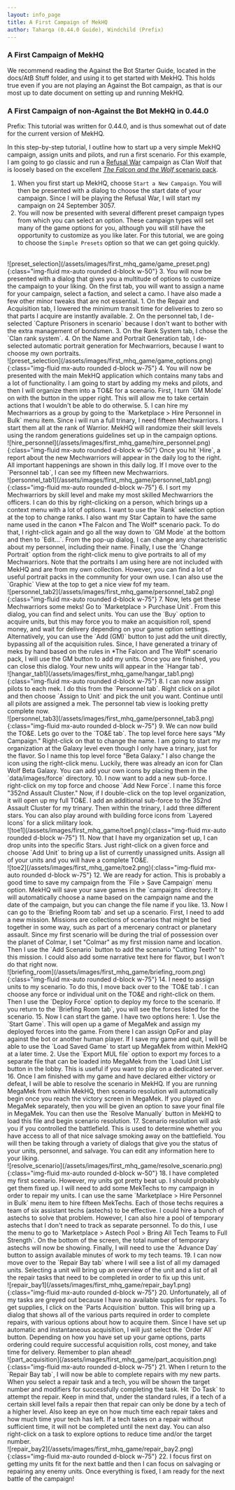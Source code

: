 ```yaml
---
layout: info_page
title: A First Campaign of MekHQ
author: Taharqa (0.44.0 Guide), Windchild (Prefix)
---
```


### A First Campaign of MekHQ

We recommend reading the Against the Bot Starter Guide, located in the docs/AtB Stuff folder, and using it to get started with MekHQ. This holds true even if you are not playing an Against the Bot campaign, as that is our most up to date document on setting up and running MekHQ.

### A First Campaign of non-Against the Bot MekHQ in 0.44.0

Prefix: This tutorial was written for 0.44.0, and is thus somewhat out of date for the current version of MekHQ.

In this step-by-step tutorial, I outline how to start up a very simple MekHQ campaign, assign units and pilots, and run a first scenario. For this example, I am going to go classic and run a [Refusal War](https://www.sarna.net/wiki/Refusal_War) campaign as Clan Wolf that is loosely based on the excellent [*The Falcon and the Wolf* scenario pack](https://www.drivethrurpg.com/product/107737/BattleTech-The-Falcon-and-the-Wolf?cPath=4328_4541).

1. When you first start up MekHQ, choose `Start a New Campaign`. You will then be presented with a dialog to choose the start date of your campaign. Since I will be playing the Refusal War, I will start my campaign on 24 September 3057.
2. You will now be presented with several different preset campaign types from which you can select an option. These campaign types will set many of the game options for you, although you will still have the opportunity to customize as you like later. For this tutorial, we are going to choose the `Simple Presets` option so that we can get going quickly.
<br />
![preset_selection](/assets/images/first_mhq_game/game_preset.png){:class="img-fluid mx-auto rounded d-block w-50"}
3. You will now be presented with a dialog that gives you a multitude of options to customize the campaign to your liking. On the first tab, you will want to assign a name for your campaign, select a faction, and select a camo. I have also made a few other minor tweaks that are not essential.
    1. On the Repair and Acquisition tab, I lowered the minimum transit time for deliveries to zero so that parts I acquire are instantly available.
    2. On the personnel tab, I de-selected `Capture Prisoners in scenario` because I don't want to bother with the extra management of bondsmen.
    3. On the Rank System tab, I chose the `Clan rank system`.
    4. On the Name and Portrait Generation tab, I de-selected automatic portrait generation for Mechwarriors, because I want to choose my own portraits.
<br />
    ![preset_selection](/assets/images/first_mhq_game/game_options.png){:class="img-fluid mx-auto rounded d-block w-75"}
4. You will now be presented with the main MekHQ application which contains many tabs and a lot of functionality. I am going to start by adding my meks and pilots, and then I will organize them into a TO&E for a scenario. First, I turn `GM Mode` on with the button in the upper right. This will allow me to take certain actions that I wouldn't be able to do otherwise.
5. I can hire my Mechwarriors as a group by going to the `Marketplace > Hire Personnel in Bulk` menu item. Since i will run a full trinary, I need fifteen Mechwarriors. I start them all at the rank of Warrior. MekHQ will randomize their skill levels using the random generations guidelines set up in the campaign options.
<br />
![hire_personnel](/assets/images/first_mhq_game/hire_personnel.png){:class="img-fluid mx-auto rounded d-block w-50"}
    Once you hit `Hire`, a report about the new Mechwarriors will appear in the daily log to the right. All important happenings are shown in this daily log. If I move over to the `Personnel tab`, I can see my fifteen new Mechwarriors.
<br />
![personnel_tab1](/assets/images/first_mhq_game/personnel_tab1.png){:class="img-fluid mx-auto rounded d-block w-75"}
6. I sort my Mechwarriors by skill level and make my most skilled Mechwarriors the officers. I can do this by right-clicking on a person, which brings up a context menu with a lot of options. I want to use the `Rank` selection option at the top to change ranks. I also want my Star Captain to have the same name used in the canon *The Falcon and The Wolf* scenario pack. To do that, I right-click again and go all the way down to `GM Mode` at the bottom and then to `Edit...`. From the pop-up dialog, I can change any characteristic about my personnel, including their name. Finally, I use the `Change Portrait` option from the right-click menu to give portraits to all of my Mechwarriors. Note that the portraits I am using here are not included with MekHQ and are from my own collection. However, you can find a lot of useful portrait packs in the community for your own use. I can also use the `Graphic` View at the top to get a nice view fof my team.
<br />
![personnel_tab2](/assets/images/first_mhq_game/personnel_tab2.png){:class="img-fluid mx-auto rounded d-block w-75"}
7. Now, lets get these Mechwarriors some meks! Go to `Marketplace > Purchase Unit`. From this dialog, you can find and select units. You can use the `Buy` option to acquire units, but this may force you to make an acquisition roll, spend money, and wait for delivery depending on your game option settings. Alternatively, you can use the `Add (GM)` button to just add the unit directly, bypassing all of the acquisition rules. Since, I have generated a trinary of meks by hand based on the rules in *The Falcon and The Wolf* scenario pack, I will use the GM button to add my units. Once you are finished, you can close this dialog. Your new units will appear in the `Hangar tab`.
<br />
![hangar_tab1](/assets/images/first_mhq_game/hangar_tab1.png){:class="img-fluid mx-auto rounded d-block w-75"}
8. I can now assign pilots to each mek. I do this from the `Personnel tab`. Right click on a pilot and then choose `Assign to Unit` and pick the unit you want. Continue until all pilots are assigned a mek. The personnel tab view is looking pretty complete now.
<br />
![personnel_tab3](/assets/images/first_mhq_game/personnel_tab3.png){:class="img-fluid mx-auto rounded d-block w-75"}
9. We can now build the TO&E. Lets go over to the `TO&E tab`. The top level force here says "My Campaign." Right-click on that to change the name. I am going to start my organization at the Galaxy level even though I only have a trinary, just for the flavor. So I name this top level force "Beta Galaxy." I also change the icon using the right-click menu. Luckily, there was already an icon for Clan Wolf Beta Galaxy. You can add your own icons by placing them in the `data/images/force` directory.
10. I now want to add a new sub-force. I right-click on my top force and choose `Add New Force`. I name this force "352nd Assault Cluster." Now, if I double-click on the top level organization, it will open up my full TO&E. I add an additional sub-force to the 352nd Assault Cluster for my trinary. Then within the trinary, I add three different stars. You can also play around with building force icons from `Layered Icons` for a slick military look.
<br />
![toe1](/assets/images/first_mhq_game/toe1.png){:class="img-fluid mx-auto rounded d-block w-75"}
11. Now that I have my organization set up, I can drop units into the specific Stars. Just right-click on a given force and choose `Add Unit` to bring up a list of currently unassigned units. Assign all of your units and you will have a complete TO&E.
<br />
![toe2](/assets/images/first_mhq_game/toe2.png){:class="img-fluid mx-auto rounded d-block w-75"}
12. We are ready for action. This is probably a good time to save my campaign from the `File > Save Campaign` menu option. MekHQ will save your save games in the `campaigns` directory. It will automatically choose a name based on the campaign name and the date of the campaign, but you can change the file name if you like.
13. Now I can go to the `Briefing Room tab` and set up a scenario. First, I need to add a new mission. Missions are collections of scenarios that might be tied together in some way, such as part of a mercenary contract or planetary assault. Since my first scenario will be during the trial of possession over the planet of Colmar, I set "Colmar" as my first mission name and location. Then I use the `Add Scenario` button to add the scenario "Cutting Teeth" to this mission. I could also add some narrative text here for flavor, but I won't do that right now.
<br />
![briefing_room](/assets/images/first_mhq_game/briefing_room.png){:class="img-fluid mx-auto rounded d-block w-75"}
14. I need to assign units to my scenario. To do this, I move back over to the `TO&E tab`. I can choose any force or individual unit on the TO&E and right-click on them. Then I use the `Deploy Force` option to deploy my force to the scenario. If you return to the `Briefing Room tab`, you will see the forces listed for the scenario.
15. Now I can start the game. I have two options here:
    1. Use the `Start Game`. This will open up a game of MegaMek and assign my deployed forces into the game. From there I can assign OpFor and play against the bot or another human player. If I save my game and quit, I will be able to use the `Load Saved Game` to start up MegaMek from within MekHQ at a later time.
    2. Use the `Export MUL file` option to export my forces to a separate file that can be loaded into MegaMek from the `Load Unit List` button in the lobby. This is useful if you want to play on a dedicated server.
16. Once I am finished with my game and have declared either victory or defeat, I will be able to resolve the scenario in MekHQ. If you are running MegaMek from within MekHQ, then scenario resolution will automatically begin once you reach the victory screen in MegaMek. If you played on MegaMek separately, then you will be given an option to save your final file in MegaMek. You can then use the `Resolve Manually` button in MekHQ to load this file and begin scenario resolution.
17. Scenario resolution will ask you if you controlled the battlefield. This is used to determine whether you have access to all of that nice salvage smoking away on the battlefield. You will then be taking through a variety of dialogs that give you the status of your units, personnel, and salvage. You can edit any information here to your liking.
<br />
![resolve_scenario](/assets/images/first_mhq_game/resolve_scenario.png){:class="img-fluid mx-auto rounded d-block w-50"}
18. I have completed my first scenario. However, my units got pretty beat up. I should probably get them fixed up. I will need to add some MekTechs to my campaign in order to repair my units. I can use the same `Marketplace > Hire Personnel in Bulk` menu item to hire fifteen MekTechs. Each of those techs requires a team of six assistant techs (astechs) to be effective. I could hire a bunch of astechs to solve that problem. However, I can also hire a pool of temporary astechs that I don't need to track as separate personnel. To do this, I use the menu to go to `Marketplace > Astech Pool > Bring All Tech Teams to Full Strength`. On the bottom of the screen, the total number of temporary astechs will now be showing. Finally, I will need to use the `Advance Day` button to assign available minutes of work to my tech teams.
19. I can now move over to the `Repair Bay tab` where I will see a list of all my damaged units. Selecting a unit will bring up an overview of the unit and a list of all the repair tasks that need to be completed in order to fix up this unit.
<br />
![repair_bay1](/assets/images/first_mhq_game/repair_bay1.png){:class="img-fluid mx-auto rounded d-block w-75"}
20. Unfortunately, all of my tasks are greyed out because I have no available supplies for repairs. To get supplies, I click on the `Parts Acquisition` button. This will bring up a dialog that shows all of the various parts required in order to complete repairs, with various options about how to acquire them. Since I have set up automatic and instantaneous acquisition, I will just select the `Order All` button. Depending on how you have set up your game options, parts ordering could require successful acquisition rolls, cost money, and take time for delivery. Remember to plan ahead!
<br />
![part_acquisition](/assets/images/first_mhq_game/part_acquisition.png){:class="img-fluid mx-auto rounded d-block w-75"}
21. When I return to the `Repair Bay tab`, I will now be able to complete repairs with my new parts. When you select a repair task and a tech, you will be shown the target number and modifiers for successfully completing the task. Hit `Do Task` to attempt the repair. Keep in mind that, under the standard rules, if a tech of a certain skill level fails a repair then that repair can only be done by a tech of a higher level. Also keep an eye on how much time each repair takes and how much time your tech has left. If a tech takes on a repair without sufficient time, it will not be completed until the next day. You can also right-click on a task to explore options to reduce time and/or the target number.
<br />
![repair_bay2](/assets/images/first_mhq_game/repair_bay2.png){:class="img-fluid mx-auto rounded d-block w-75"}
22. I focus first on getting my units fit for the next battle and then I can focus on salvaging or repairing any enemy units. Once everything is fixed, I am ready for the next battle of the campaign!
